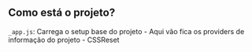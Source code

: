 

## Como está o projeto?
`_app.js`: Carrega o setup base do projeto
    - Aqui vão fica os providers de informação do projeto
    - CSSReset